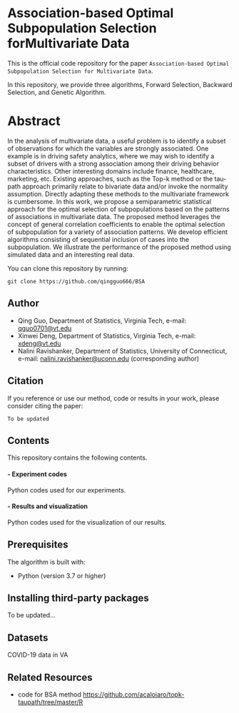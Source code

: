 # Association-based Optimal Subpopulation Selection forMultivariate Data

This is the official code repository for the paper `Association-based Optimal Subpopulation Selection for Multivariate Data`.

In this repository, we provide three algorithms, Forward Selection, Backward Selection, and Genetic Algorithm.

# Abstract
In  the  analysis  of  multivariate  data,  a  useful  problem  is  to  identify  a  subset  of observations for which the variables are strongly associated.  One example is in driving safety analytics, where we may wish to identify a subset of drivers with a strong association  among  their  driving  behavior  characteristics.   Other  interesting  domains include  finance,  healthcare,  marketing,  etc.   Existing  approaches,  such  as  the  Top-k method or the tau-path approach primarily relate to bivariate data and/or invoke the normality  assumption.   Directly  adapting  these  methods  to  the  multivariate  framework is cumbersome.  In this work, we propose a semiparametric statistical approach for  the  optimal  selection  of  subpopulations  based  on  the  patterns  of  associations  in  multivariate data.  The proposed method leverages the concept of general correlation coefficients to enable the optimal selection of subpopulation for a variety of association patterns.   We  develop  efficient  algorithms  consisting  of  sequential  inclusion  of  cases into the subpopulation.  We illustrate the performance of the proposed method using simulated data and an interesting real data.

You can clone this repository by running:

```
git clone https://github.com/qingguo666/BSA
```
## Author

* Qing Guo, Department of Statistics, Virginia Tech, e-mail: qguo0701@vt.edu
* Xinwei Deng, Department of Statistics, Virginia Tech, e-mail: xdeng@vt.edu
* Nalini Ravishanker, Department of Statistics, University of Connecticut, e-mail: nalini.ravishanker@uconn.edu (corresponding author)

## Citation

If you reference or use our method, code or results in your work, please consider citing the paper:

```
To be updated
```

## Contents

This repository contains the following contents. 

#### - Experiment codes
Python codes used for our experiments. 

#### - Results and visualization
Python codes used for the visualization of our results. 

## Prerequisites

The algorithm is built with:

* Python (version 3.7 or higher)


## Installing third-party packages
To be updated...

## Datasets
COVID-19 data in VA

## Related Resources

* code for BSA method https://github.com/acaloiaro/topk-taupath/tree/master/R

